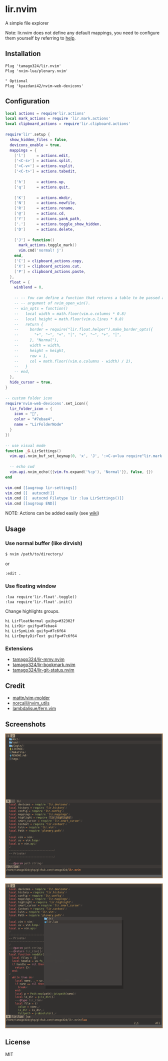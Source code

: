# lir.nvim

A simple file explorer

Note: lir.nvim does not define any default mappings, you need to configure them yourself by referring to [help](doc/lir.txt).


## Installation

```vim
Plug 'tamago324/lir.nvim'
Plug 'nvim-lua/plenary.nvim'

" Optional
Plug 'kyazdani42/nvim-web-devicons'
```


## Configuration

```lua
local actions = require'lir.actions'
local mark_actions = require 'lir.mark.actions'
local clipboard_actions = require'lir.clipboard.actions'

require'lir'.setup {
  show_hidden_files = false,
  devicons_enable = true,
  mappings = {
    ['l']     = actions.edit,
    ['<C-s>'] = actions.split,
    ['<C-v>'] = actions.vsplit,
    ['<C-t>'] = actions.tabedit,

    ['h']     = actions.up,
    ['q']     = actions.quit,

    ['K']     = actions.mkdir,
    ['N']     = actions.newfile,
    ['R']     = actions.rename,
    ['@']     = actions.cd,
    ['Y']     = actions.yank_path,
    ['.']     = actions.toggle_show_hidden,
    ['D']     = actions.delete,

    ['J'] = function()
      mark_actions.toggle_mark()
      vim.cmd('normal! j')
    end,
    ['C'] = clipboard_actions.copy,
    ['X'] = clipboard_actions.cut,
    ['P'] = clipboard_actions.paste,
  },
  float = {
    winblend = 0,

    -- -- You can define a function that returns a table to be passed as the third
    -- -- argument of nvim_open_win().
    -- win_opts = function()
    --   local width = math.floor(vim.o.columns * 0.8)
    --   local height = math.floor(vim.o.lines * 0.8)
    --   return {
    --     border = require("lir.float.helper").make_border_opts({
    --       "+", "─", "+", "│", "+", "─", "+", "│",
    --     }, "Normal"),
    --     width = width,
    --     height = height,
    --     row = 1,
    --     col = math.floor((vim.o.columns - width) / 2),
    --   }
    -- end,
  },
  hide_cursor = true,
}

-- custom folder icon
require'nvim-web-devicons'.set_icon({
  lir_folder_icon = {
    icon = "",
    color = "#7ebae4",
    name = "LirFolderNode"
  }
})

-- use visual mode
function _G.LirSettings()
  vim.api.nvim_buf_set_keymap(0, 'x', 'J', ':<C-u>lua require"lir.mark.actions".toggle_mark("v")<CR>', {noremap = true, silent = true})

  -- echo cwd
  vim.api.nvim_echo({{vim.fn.expand('%:p'), 'Normal'}}, false, {})
end

vim.cmd [[augroup lir-settings]]
vim.cmd [[  autocmd!]]
vim.cmd [[  autocmd Filetype lir :lua LirSettings()]]
vim.cmd [[augroup END]]
```

NOTE: Actions can be added easily (see [wiki](https://github.com/tamago324/lir.nvim/wiki/Custom-actions))

## Usage

### Use normal buffer (like dirvish)

```sh
$ nvim /path/to/directory/
```

or

```vim
:edit .
```

### Use floating window

```
:lua require'lir.float'.toggle()
:lua require'lir.float'.init()
```

Change highlights groups.

```viml
hi LirFloatNormal guibg=#32302f
hi LirDir guifg=#7ebae4
hi LirSymLink guifg=#7c6f64
hi LirEmptyDirText guifg=#7c6f64
```


### Extensions

* [tamago324/lir-mmv.nvim](https://github.com/tamago324/lir-mmv.nvim)
* [tamago324/lir-bookmark.nvim](https://github.com/tamago324/lir-bookmark.nvim)
* [tamago324/lir-git-status.nvim](https://github.com/tamago324/lir-git-status.nvim)


## Credit

* [mattn/vim-molder](https://github.com/mattn/vim-molder)
* [norcalli/nvim_utils](https://github.com/norcalli/nvim_utils)
* [lambdalisue/fern.vim](https://github.com/lambdalisue/fern.vim)

## Screenshots

![](https://github.com/tamago324/images/blob/master/lir.nvim/lir-normal.png)

![](https://github.com/tamago324/images/blob/master/lir.nvim/lir-float.png)


## License

MIT
